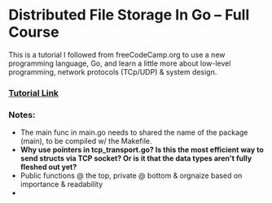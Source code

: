 # Distributed File Storage In Go – Full Course

This is a tutorial I followed from freeCodeCamp.org to use a new programming language, Go, and learn a little more about low-level programming, network protocols (TCp/UDP) & system design.

### [Tutorial Link](https://youtu.be/IoY6bE--A54?feature=shared&t=4675)

### Notes:

- The main func in main.go needs to shared the name of the package (main), to be compiled w/ the Makefile.
- **Why use pointers in tcp_transport.go? Is this the most efficient way to send structs via TCP socket? Or is it that the data types aren't fully fleshed out yet?**
- Public functions @ the top, private @ bottom & orgnaize based on importance & readability
-
